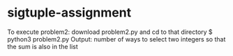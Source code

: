 # sigtuple-assignment
To execute problem2:
download problem2.py and cd to that directory
$ python3 problem2.py
<Enter N>
<Enter N integers>
Output: number of ways to select two integers so that the sum is also in the list
